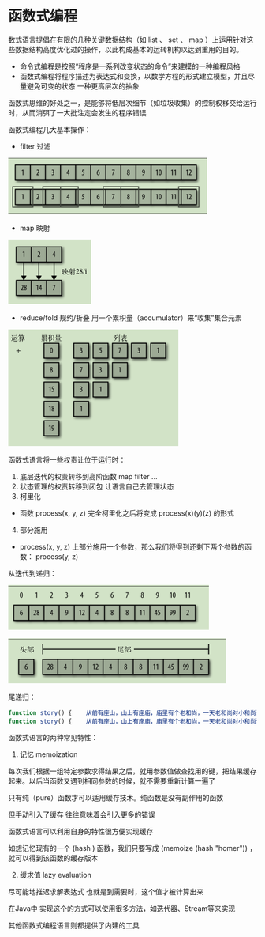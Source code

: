 # 函数式编程

数式语言提倡在有限的几种关键数据结构（如 list 、 set 、 map ）上运用针对这些数据结构高度优化过的操作，以此构成基本的运转机构以达到重用的目的。

- 命令式编程是按照“程序是一系列改变状态的命令”来建模的一种编程风格
- 函数式编程将程序描述为表达式和变换，以数学方程的形式建立模型，并且尽量避免可变的状态 一种更高层次的抽象

函数式思维的好处之一，是能够将低层次细节（如垃圾收集）的控制权移交给运行时，从而消弭了一大批注定会发生的程序错误

函数式编程几大基本操作：

- filter 过滤

![屏幕截图 2021-05-10 152401](/assets/屏幕截图%202021-05-10%20152401.png)

- map 映射

![屏幕截图 2021-05-10 152429](/assets/屏幕截图%202021-05-10%20152429.png)

- reduce/fold 规约/折叠 用一个累积量（accumulator）来“收集”集合元素

![屏幕截图 2021-05-10 152800](/assets/屏幕截图%202021-05-10%20152800.png)

函数式语言将一些权责让位于运行时：

1. 底层迭代的权责转移到高阶函数 map filter ...
2. 状态管理的权责转移到闭包 让语言自己去管理状态
3. 柯里化
  - 函数 process(x, y, z) 完全柯里化之后将变成 process(x)(y)(z) 的形式
4. 部分施用  
  -  process(x, y, z) 上部分施用一个参数，那么我们将得到还剩下两个参数的函数： process(y, z)

从迭代到递归：

![屏幕截图 2021-05-11 104506](/assets/屏幕截图%202021-05-11%20104506.png)

![屏幕截图 2021-05-11 104525](/assets/屏幕截图%202021-05-11%20104525.png)

尾递归：

```js
function story() {    从前有座山，山上有座庙，庙里有个老和尚，一天老和尚对小和尚讲故事：story() // 尾递归，进入下一个函数不再需要上一个函数的环境了，得出结果以后直接返回。}
function story() {    从前有座山，山上有座庙，庙里有个老和尚，一天老和尚对小和尚讲故事：story()，小和尚听了，找了块豆腐撞死了 // 非尾递归，下一个函数结束以后此函数还有后续，所以必须保存本身的环境以供处理返回值。}
```


函数式语言的两种常见特性：

1. 记忆 memoization

每次我们根据一组特定参数求得结果之后，就用参数值做查找用的键，把结果缓存起来。以后当函数又遇到相同参数的时候，就不需要重新计算一遍了

只有纯（pure）函数才可以适用缓存技术。纯函数是没有副作用的函数

但手动引入了缓存 往往意味着会引入更多的错误

函数式语言可以利用自身的特性很方便实现缓存

如想记忆现有的一个 (hash ) 函数，我们只要写成 (memoize (hash "homer")) ，就可以得到该函数的缓存版本

2. 缓求值 lazy evaluation

尽可能地推迟求解表达式 也就是到需要时，这个值才被计算出来

在Java中 实现这个的方式可以使用很多方法，如迭代器、Stream等来实现

其他函数式编程语言则都提供了内建的工具
